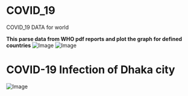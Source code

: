# COVID_19
 COVID_19 DATA for world
 
**This parse data from WHO pdf reports and plot the graph for defined countries**
![Image](https://imgur.com/d5gECYN.jpg)
![Image](https://imgur.com/cIDdIBP.jpg)

# COVID-19 Infection of Dhaka city

![Image](https://imgur.com/h3Q2GHZ.jpg)
